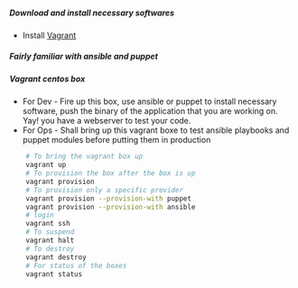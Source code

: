 ##### Download and install necessary softwares
- Install [Vagrant](https://www.vagrantup.com/)

##### Fairly familiar with ansible and puppet

##### Vagrant centos box

- For Dev - Fire up this box, use ansible or puppet to install necessary software, push the binary of the application that you are working on. Yay! you have a webserver to test your code.
- For Ops - Shall bring up this vagrant boxe to test ansible playbooks and puppet modules before putting them in production

```sh
	# To bring the vagrant box up
	vagrant up
	# To provision the box after the box is up
	vagrant provision
	# To provision only a specific provider
	vagrant provision --provision-with puppet
	vagrant provision --provision-with ansible
	# login
	vagrant ssh
	# To suspend
	vagrant halt
	# To destroy 
	vagrant destroy
	# For status of the boxes
	vagrant status
```